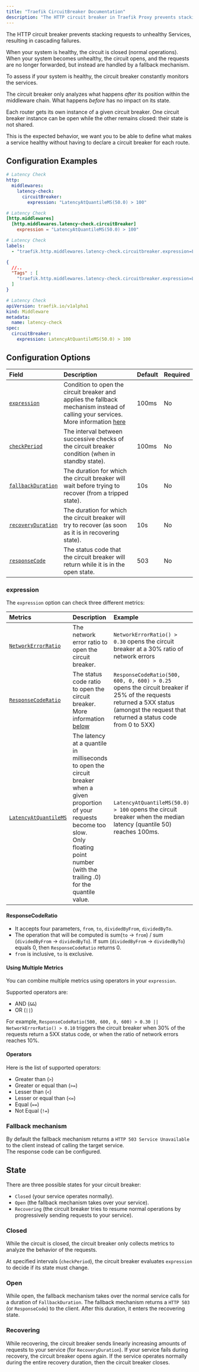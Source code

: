 ```yaml
---
title: "Traefik CircuitBreaker Documentation"
description: "The HTTP circuit breaker in Traefik Proxy prevents stacking requests to unhealthy Services, resulting in cascading failures. Read the technical documentation."
---
```


The HTTP circuit breaker prevents stacking requests to unhealthy Services, resulting in cascading failures.

When your system is healthy, the circuit is closed (normal operations).
When your system becomes unhealthy, the circuit opens, and the requests are no longer forwarded, but instead are handled by a fallback mechanism.

To assess if your system is healthy, the circuit breaker constantly monitors the services.

The circuit breaker only analyzes what happens *after* its position within the middleware chain. What happens *before* has no impact on its state.

Each router gets its own instance of a given circuit breaker.
One circuit breaker instance can be open while the other remains closed: their state is not shared.

This is the expected behavior, we want you to be able to define what makes a service healthy without having to declare a circuit breaker for each route.

## Configuration Examples

```yaml tab="Structured (YAML)"
# Latency Check
http:
  middlewares:
    latency-check:
      circuitBreaker:
        expression: "LatencyAtQuantileMS(50.0) > 100"
```

```toml tab="Structured (TOML)"
# Latency Check
[http.middlewares]
  [http.middlewares.latency-check.circuitBreaker]
    expression = "LatencyAtQuantileMS(50.0) > 100"
```

```yaml tab="Labels"
# Latency Check
labels:
  - "traefik.http.middlewares.latency-check.circuitbreaker.expression=LatencyAtQuantileMS(50.0) > 100"
```

```json tab="Tags"
{
  //..
  "Tags" : [
    "traefik.http.middlewares.latency-check.circuitbreaker.expression=LatencyAtQuantileMS(50.0) > 100"
  ]
}
```

```yaml tab="Kubernetes"
# Latency Check
apiVersion: traefik.io/v1alpha1
kind: Middleware
metadata:
  name: latency-check
spec:
  circuitBreaker:
    expression: LatencyAtQuantileMS(50.0) > 100
```

## Configuration Options

| Field | Description | Default | Required |
|:------|:------------|:--------|:---------|
| <a id="opt-expression" href="#opt-expression" title="#opt-expression">`expression`</a> | Condition to open the circuit breaker and applies the fallback mechanism instead of calling your services.<br />More information [here](#expression) | 100ms | No |
| <a id="opt-checkPeriod" href="#opt-checkPeriod" title="#opt-checkPeriod">`checkPeriod`</a> | The interval between successive checks of the circuit breaker condition (when in standby state). | 100ms | No |
| <a id="opt-fallbackDuration" href="#opt-fallbackDuration" title="#opt-fallbackDuration">`fallbackDuration`</a> | The duration for which the circuit breaker will wait before trying to recover (from a tripped state). | 10s | No |
| <a id="opt-recoveryDuration" href="#opt-recoveryDuration" title="#opt-recoveryDuration">`recoveryDuration`</a> | The duration for which the circuit breaker will try to recover (as soon as it is in recovering state). | 10s | No |
| <a id="opt-responseCode" href="#opt-responseCode" title="#opt-responseCode">`responseCode`</a> | The status code that the circuit breaker will return while it is in the open state. | 503 | No |

### expression

The `expression` option can check three different metrics:

| Metrics | Description | Example |
|:------|:------------|:--------|
| <a id="opt-NetworkErrorRatio" href="#opt-NetworkErrorRatio" title="#opt-NetworkErrorRatio">`NetworkErrorRatio`</a> | The network error ratio to open the circuit breaker. | `NetworkErrorRatio() > 0.30` opens the circuit breaker at a 30% ratio of network errors |
| <a id="opt-ResponseCodeRatio" href="#opt-ResponseCodeRatio" title="#opt-ResponseCodeRatio">`ResponseCodeRatio`</a> | The status code ratio to open the circuit breaker.<br />More information [below](#responsecoderatio) | `ResponseCodeRatio(500, 600, 0, 600) > 0.25` opens the circuit breaker if 25% of the requests returned a 5XX status (amongst the request that returned a status code from 0 to 5XX)  |
| <a id="opt-LatencyAtQuantileMS" href="#opt-LatencyAtQuantileMS" title="#opt-LatencyAtQuantileMS">`LatencyAtQuantileMS`</a> | The latency at a quantile in milliseconds to open the circuit breaker when a given proportion of your requests become too slow.<br /> Only floating point number (with the trailing .0) for the quantile value. | `LatencyAtQuantileMS(50.0) > 100` opens the circuit breaker when the median latency (quantile 50) reaches 100ms. |

#### ResponseCodeRatio

- It accepts four parameters, `from`, `to`, `dividedByFrom`, `dividedByTo`.
- The operation that will be computed is sum(`to` -> `from`) / sum (`dividedByFrom` -> `dividedByTo`). If sum (`dividedByFrom` -> `dividedByTo`) equals 0, then `ResponseCodeRatio` returns 0.
- `from` is inclusive, `to` is exclusive.

#### Using Multiple Metrics

You can combine multiple metrics using operators in your `expression`.

Supported operators are:

- AND (`&&`)
- OR (`||`)

For example, `ResponseCodeRatio(500, 600, 0, 600) > 0.30 || NetworkErrorRatio() > 0.10` triggers the circuit breaker when 30% of the requests return a 5XX status code, or when the ratio of network errors reaches 10%.

#### Operators

Here is the list of supported operators:

- Greater than (`>`)
- Greater or equal than (`>=`)
- Lesser than (`<`)
- Lesser or equal than (`<=`)
- Equal (`==`)
- Not Equal (`!=`)

### Fallback mechanism

By default the fallback mechanism returns a `HTTP 503 Service Unavailable` to the client instead of calling the target service.  
The response code can be configured.

## State

There are three possible states for your circuit breaker:

- `Closed` (your service operates normally).
- `Open` (the fallback mechanism takes over your service).
- `Recovering` (the circuit breaker tries to resume normal operations by progressively sending requests to your service).

### Closed

While the circuit is closed, the circuit breaker only collects metrics to analyze the behavior of the requests.

At specified intervals (`checkPeriod`), the circuit breaker evaluates `expression` to decide if its state must change.

### Open

While open, the fallback mechanism takes over the normal service calls for a duration of `FallbackDuration`.
The fallback mechanism returns a `HTTP 503` (or `ResponseCode`) to the client.
After this duration, it enters the recovering state.

### Recovering

While recovering, the circuit breaker sends linearly increasing amounts of requests to your service (for `RecoveryDuration`).
If your service fails during recovery, the circuit breaker opens again.
If the service operates normally during the entire recovery duration, then the circuit breaker closes.
